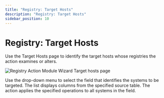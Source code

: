 ```yaml
---
title: "Registry: Target Hosts"
description: "Registry: Target Hosts"
sidebar_position: 10
---
```


# Registry: Target Hosts

Use the Target Hosts page to identify the target hosts whose registries the action examines or
alters.

![Registry Action Module Wizard Target hosts page](/images/accessanalyzer/11.6/admin/action/registry/targethosts.webp)

Use the drop-down menu to select the field that identifies the systems to be targeted. The list
displays columns from the specified source table. The action applies the specified operations to all
systems in the field.
